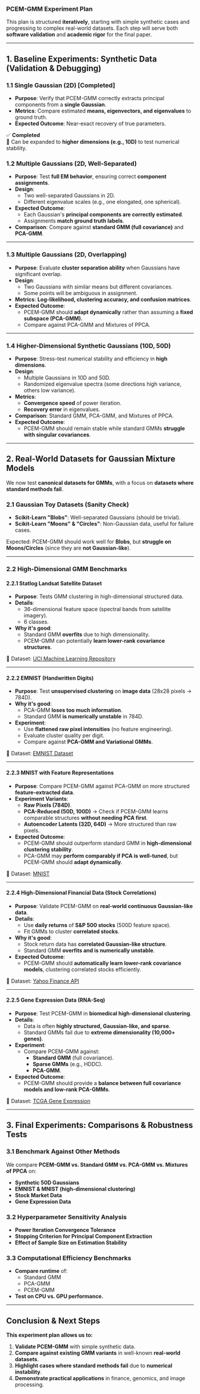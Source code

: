 ### **PCEM-GMM Experiment Plan**  
This plan is structured **iteratively**, starting with simple synthetic cases and progressing to complex real-world datasets. Each step will serve both **software validation** and **academic rigor** for the final paper.  

---

## **1. Baseline Experiments: Synthetic Data (Validation & Debugging)**
### **1.1 Single Gaussian (2D) [Completed]**
- **Purpose**: Verify that PCEM-GMM correctly extracts principal components from a **single Gaussian**.
- **Metrics**: Compare estimated **means, eigenvectors, and eigenvalues** to ground truth.
- **Expected Outcome**: Near-exact recovery of true parameters.  

✅ **Completed**  
🔄 Can be expanded to **higher dimensions (e.g., 10D)** to test numerical stability.  

### **1.2 Multiple Gaussians (2D, Well-Separated)**
- **Purpose**: Test **full EM behavior**, ensuring correct **component assignments**.
- **Design**:
  - Two well-separated Gaussians in 2D.
  - Different eigenvalue scales (e.g., one elongated, one spherical).
- **Expected Outcome**:
  - Each Gaussian's **principal components are correctly estimated**.
  - Assignments **match ground truth labels**.
- **Comparison**: Compare against **standard GMM (full covariance)** and **PCA-GMM**.

---

### **1.3 Multiple Gaussians (2D, Overlapping)**
- **Purpose**: Evaluate **cluster separation ability** when Gaussians have significant overlap.
- **Design**:
  - Two Gaussians with similar means but different covariances.
  - Some points will be ambiguous in assignment.
- **Metrics**: **Log-likelihood, clustering accuracy, and confusion matrices**.
- **Expected Outcome**:  
  - PCEM-GMM should **adapt dynamically** rather than assuming a **fixed subspace (PCA-GMM).**
  - Compare against PCA-GMM and Mixtures of PPCA.

---

### **1.4 Higher-Dimensional Synthetic Gaussians (10D, 50D)**
- **Purpose**: Stress-test numerical stability and efficiency in **high dimensions**.
- **Design**:
  - Multiple Gaussians in 10D and 50D.
  - Randomized eigenvalue spectra (some directions high variance, others low variance).
- **Metrics**:
  - **Convergence speed** of power iteration.
  - **Recovery error** in eigenvalues.
- **Comparison**: Standard GMM, PCA-GMM, and Mixtures of PPCA.
- **Expected Outcome**:  
  - PCEM-GMM should remain stable while standard GMMs **struggle with singular covariances**.

---

## **2. Real-World Datasets for Gaussian Mixture Models**
We now test **canonical datasets for GMMs**, with a focus on **datasets where standard methods fail**.

### **2.1 Gaussian Toy Datasets (Sanity Check)**
- **Scikit-Learn "Blobs"**: Well-separated Gaussians (should be trivial).
- **Scikit-Learn "Moons" & "Circles"**: Non-Gaussian data, useful for failure cases.

Expected: PCEM-GMM should work well for **Blobs**, but **struggle on Moons/Circles** (since they are **not Gaussian-like**).

---

### **2.2 High-Dimensional GMM Benchmarks**
#### **2.2.1 Statlog Landsat Satellite Dataset**
- **Purpose**: Tests GMM clustering in high-dimensional structured data.
- **Details**:
  - 36-dimensional feature space (spectral bands from satellite imagery).
  - 6 classes.
- **Why it's good**:  
  - Standard GMM **overfits** due to high dimensionality.
  - PCEM-GMM can potentially **learn lower-rank covariance structures**.

🔗 Dataset: [UCI Machine Learning Repository](https://archive.ics.uci.edu/ml/datasets/Statlog+(Landsat+Satellite))

---

#### **2.2.2 EMNIST (Handwritten Digits)**
- **Purpose**: Test **unsupervised clustering** on **image data** (28x28 pixels → 784D).
- **Why it's good**:
  - PCA-GMM **loses too much information**.
  - Standard GMM **is numerically unstable** in 784D.
- **Experiment**:
  - Use **flattened raw pixel intensities** (no feature engineering).
  - Evaluate cluster quality per digit.
  - Compare against **PCA-GMM and Variational GMMs**.

🔗 Dataset: [EMNIST Dataset](https://www.nist.gov/itl/products-and-services/emnist-dataset)

---

#### **2.2.3 MNIST with Feature Representations**
- **Purpose**: Compare PCEM-GMM against PCA-GMM on more structured **feature-extracted data**.
- **Experiment Variants**:
  - **Raw Pixels (784D)**.
  - **PCA-Reduced (50D, 100D)** → Check if PCEM-GMM learns comparable structures **without needing PCA first**.
  - **Autoencoder Latents (32D, 64D)** → More structured than raw pixels.
- **Expected Outcome**:
  - PCEM-GMM should outperform standard GMM in **high-dimensional clustering stability**.
  - PCA-GMM may **perform comparably if PCA is well-tuned**, but PCEM-GMM should **adapt dynamically**.

🔗 Dataset: [MNIST](http://yann.lecun.com/exdb/mnist/)

---

#### **2.2.4 High-Dimensional Financial Data (Stock Correlations)**
- **Purpose**: Validate PCEM-GMM on **real-world continuous Gaussian-like data**.
- **Details**:
  - Use **daily returns** of **S&P 500 stocks** (500D feature space).
  - Fit GMMs to cluster **correlated stocks**.
- **Why it's good**:
  - Stock return data has **correlated Gaussian-like structure**.
  - Standard GMM **overfits and is numerically unstable**.
- **Expected Outcome**:
  - PCEM-GMM should **automatically learn lower-rank covariance models**, clustering correlated stocks efficiently.

🔗 Dataset: [Yahoo Finance API](https://pypi.org/project/yfinance/)

---

#### **2.2.5 Gene Expression Data (RNA-Seq)**
- **Purpose**: Test PCEM-GMM in **biomedical high-dimensional clustering**.
- **Details**:
  - Data is often **highly structured, Gaussian-like, and sparse**.
  - Standard GMMs fail due to **extreme dimensionality (10,000+ genes)**.
- **Experiment**:
  - Compare PCEM-GMM against:
    - **Standard GMM** (full covariance).
    - **Sparse GMMs** (e.g., HDDC).
    - **PCA-GMM**.
- **Expected Outcome**:
  - PCEM-GMM should provide a **balance between full covariance models and low-rank PCA-GMMs**.

🔗 Dataset: [TCGA Gene Expression](https://www.cancer.gov/tcga)

---

## **3. Final Experiments: Comparisons & Robustness Tests**
### **3.1 Benchmark Against Other Methods**
We compare **PCEM-GMM vs. Standard GMM vs. PCA-GMM vs. Mixtures of PPCA** on:
- **Synthetic 50D Gaussians**
- **EMNIST & MNIST (high-dimensional clustering)**
- **Stock Market Data**
- **Gene Expression Data**

### **3.2 Hyperparameter Sensitivity Analysis**
- **Power Iteration Convergence Tolerance**
- **Stopping Criterion for Principal Component Extraction**
- **Effect of Sample Size on Estimation Stability**

### **3.3 Computational Efficiency Benchmarks**
- **Compare runtime** of:
  - Standard GMM
  - PCA-GMM
  - PCEM-GMM
- **Test on CPU vs. GPU performance.**

---

## **Conclusion & Next Steps**
**This experiment plan allows us to:**
1. **Validate PCEM-GMM** with simple synthetic data.
2. **Compare against existing GMM variants** in well-known **real-world datasets**.
3. **Highlight cases where standard methods fail** due to **numerical instability**.
4. **Demonstrate practical applications** in finance, genomics, and image processing.

